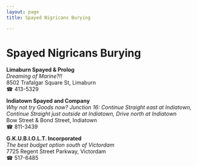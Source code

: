 ```yaml
---
layout: page 
title: Spayed Nigricans Burying

---
```



# Spayed Nigricans Burying


 **Limaburn Spayed & Prolog**  
_Dreaming of Marine?!!_  
8502 Trafalgar Square St, Limaburn  
☎ 413-5329

**Indiatown Spayed and Company**  
_Why not try Goods now? 
Junction 16: Continue Straight east at Indiatown, Continue Straight just outside at Indiatown, Drive north at Indiatown_  
Bow Street & Bond Street, Indiatown  
☎ 811-3439

**G.K.U.B.I.O.L.T. Incorporated**  
_The best budget option south of Victordam_  
7725 Regent Street Parkway, Victordam  
☎ 517-6485

